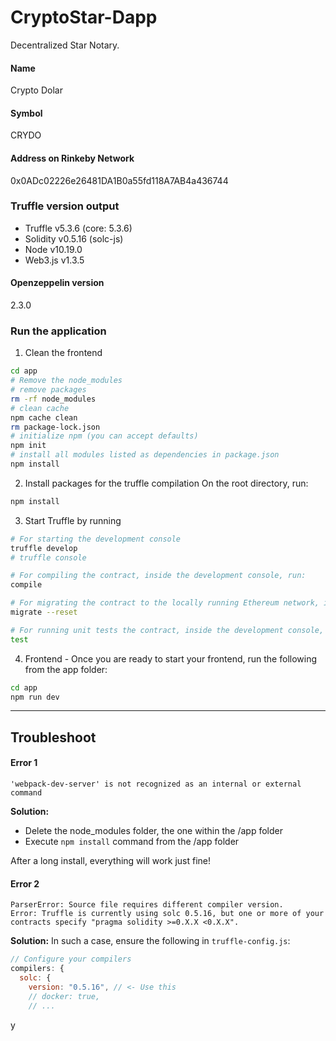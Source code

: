 # CryptoStar-Dapp 
Decentralized Star Notary.

#### Name
Crypto Dolar

#### Symbol
CRYDO

#### Address on Rinkeby Network
0x0ADc02226e26481DA1B0a55fd118A7AB4a436744

### Truffle version output
* Truffle v5.3.6 (core: 5.3.6)
* Solidity v0.5.16 (solc-js)
* Node v10.19.0
* Web3.js v1.3.5

#### Openzeppelin version
2.3.0
### Run the application
1. Clean the frontend 
```bash
cd app
# Remove the node_modules  
# remove packages
rm -rf node_modules
# clean cache
npm cache clean
rm package-lock.json
# initialize npm (you can accept defaults)
npm init
# install all modules listed as dependencies in package.json
npm install
```

2. Install packages for the truffle compilation
On the root directory, run:
```bash
npm install
```

3. Start Truffle by running
```bash
# For starting the development console
truffle develop
# truffle console

# For compiling the contract, inside the development console, run:
compile

# For migrating the contract to the locally running Ethereum network, inside the development console
migrate --reset

# For running unit tests the contract, inside the development console, run:
test
```

4. Frontend - Once you are ready to start your frontend, run the following from the app folder:
```bash
cd app
npm run dev
```

---

## Troubleshoot
#### Error 1 
```
'webpack-dev-server' is not recognized as an internal or external command
```
**Solution:**
- Delete the node_modules folder, the one within the /app folder
- Execute `npm install` command from the /app folder

After a long install, everything will work just fine!


#### Error 2
```
ParserError: Source file requires different compiler version. 
Error: Truffle is currently using solc 0.5.16, but one or more of your contracts specify "pragma solidity >=0.X.X <0.X.X".
```
**Solution:** In such a case, ensure the following in `truffle-config.js`:
```js
// Configure your compilers  
compilers: {    
  solc: {      
    version: "0.5.16", // <- Use this        
    // docker: true,
    // ...
```
y